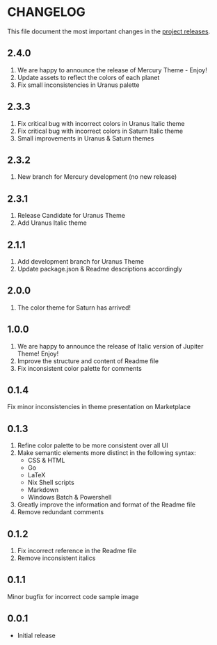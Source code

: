 # CHANGELOG

This file document the most important changes in the [project releases](https://github.com/decameronn/solar-system-theme/releases).

## 2.4.0
1. We are happy to announce the release of Mercury Theme - Enjoy!
2. Update assets to reflect the colors of each planet
2. Fix small inconsistencies in Uranus palette

## 2.3.3
1. Fix critical bug with incorrect colors in Uranus Italic theme
2. Fix critical bug with incorrect colors in Saturn Italic theme
3. Small improvements in Uranus & Saturn themes

## 2.3.2
1. New branch for Mercury development (no new release)

## 2.3.1
1. Release Candidate for Uranus Theme  
2. Add Uranus Italic theme

## 2.1.1
1. Add development branch for Uranus Theme
2. Update package.json & Readme descriptions accordingly

## 2.0.0
1. The color theme for Saturn has arrived!

## 1.0.0
1. We are happy to announce the release of Italic version of Jupiter Theme! Enjoy!  
2. Improve the structure and content of Readme file
3. Fix inconsistent color palette for comments  

## 0.1.4
Fix minor inconsistencies in theme presentation on Marketplace

## 0.1.3
1. Refine color palette to be more consistent over all UI  
2. Make semantic elements more distinct in the following syntax:  
    * CSS & HTML
    * Go
    * LaTeX  
    * Nix Shell scripts
    * Markdown
    * Windows Batch & Powershell
3. Greatly improve the information and format of the Readme file
3. Remove redundant comments

## 0.1.2
1. Fix incorrect reference in the Readme file
2. Remove inconsistent italics

## 0.1.1
Minor bugfix for incorrect code sample image

## 0.0.1
* Initial release

